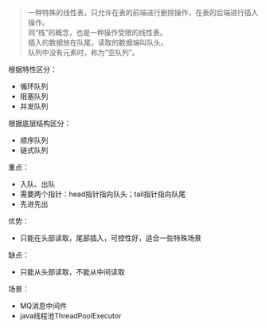 
> 一种特殊的线性表，只允许在表的前端进行删除操作，在表的后端进行插入操作。<br>
> 同“栈”的概念，也是一种操作受限的线性表。<br>
> 插入的数据放在队尾，读取的数据端叫队头。<br>
> 队列中没有元素时，称为“空队列”。

根据特性区分：
- 循环队列
- 阻塞队列
- 并发队列

根据底层结构区分：
- 顺序队列
- 链式队列

重点：
- 入队、出队
- 需要两个指针：head指针指向队头；tail指针指向队尾
- 先进先出

优势：
- 只能在头部读取，尾部插入，可控性好，适合一些特殊场景

缺点：
- 只能从头部读取，不能从中间读取

场景：
-  MQ消息中间件
- java线程池ThreadPoolExecutor